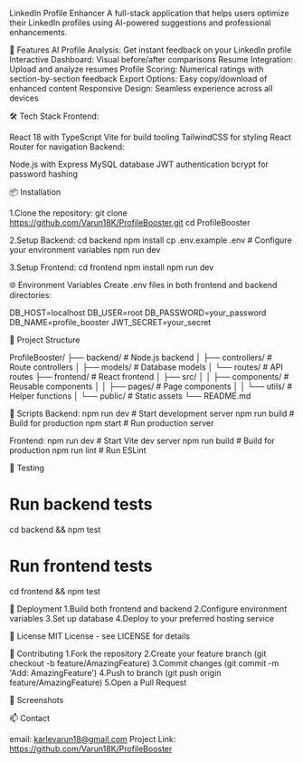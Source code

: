 LinkedIn Profile Enhancer
A full-stack application that helps users optimize their LinkedIn profiles using AI-powered suggestions and professional enhancements.

🚀 Features
AI Profile Analysis: Get instant feedback on your LinkedIn profile
Interactive Dashboard: Visual before/after comparisons
Resume Integration: Upload and analyze resumes
Profile Scoring: Numerical ratings with section-by-section feedback
Export Options: Easy copy/download of enhanced content
Responsive Design: Seamless experience across all devices

🛠️ Tech Stack
Frontend:

React 18 with TypeScript
Vite for build tooling
TailwindCSS for styling
React Router for navigation
Backend:

Node.js with Express
MySQL database
JWT authentication
bcrypt for password hashing

📦 Installation

1.Clone the repository:
git clone https://github.com/Varun18K/ProfileBooster.git
cd ProfileBooster

2.Setup Backend:
cd backend
npm install
cp .env.example .env  # Configure your environment variables
npm run dev

3.Setup Frontend:
cd frontend
npm install
npm run dev

🌐 Environment Variables
Create .env files in both frontend and backend directories:

DB_HOST=localhost
DB_USER=root
DB_PASSWORD=your_password
DB_NAME=profile_booster
JWT_SECRET=your_secret

📁 Project Structure

ProfileBooster/
├── backend/                # Node.js backend
│   ├── controllers/       # Route controllers
│   ├── models/           # Database models
│   └── routes/           # API routes
├── frontend/              # React frontend
│   ├── src/
│   │   ├── components/   # Reusable components
│   │   ├── pages/       # Page components
│   │   └── utils/       # Helper functions
│   └── public/          # Static assets
└── README.md

🔧 Scripts
Backend:
npm run dev    # Start development server
npm run build  # Build for production
npm start      # Run production server

Frontend:
npm run dev    # Start Vite dev server
npm run build  # Build for production
npm run lint   # Run ESLint

🧪 Testing
# Run backend tests
cd backend && npm test

# Run frontend tests
cd frontend && npm test

🚀 Deployment
1.Build both frontend and backend
2.Configure environment variables
3.Set up database
4.Deploy to your preferred hosting service

📝 License
MIT License - see LICENSE for details

👥 Contributing
1.Fork the repository
2.Create your feature branch (git checkout -b feature/AmazingFeature)
3.Commit changes (git commit -m 'Add: AmazingFeature')
4.Push to branch (git push origin feature/AmazingFeature)
5.Open a Pull Request


📸 Screenshots

📫 Contact 

email: karlevarun18@gmail.com
Project Link: https://github.com/Varun18K/ProfileBooster

